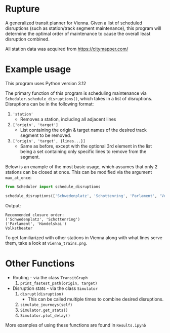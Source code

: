 # Rupture

A generalized transit planner for Vienna. Given a list of scheduled disruptions (such as station/track segment maintenance), this program will determine the optimal order of maintenance to cause the overall least disruption combined. 

All station data was acquired from https://citymapper.com/

# Example usage

This program uses Python version 3.12

The primary function of this program is scheduling maintenance via `Scheduler.schedule_disruptions()`, which takes in a list of disruptions. Disruptions can be in the following format:
1. `'station'`
	* Removes a station, including all adjacent lines
2. `['origin', 'target']`
	* List containing the origin & target names of the desired track segment to be removed.
3. `['origin', 'target', {lines...}]`
	* Same as before, except with the optional 3rd element in the list being a set containing only specific lines to
	  remove from the segment.

Below is an example of the most basic usage, which assumes that only 2 stations can be closed at once. This can be modified via the argument `max_at_once`:

```python
from Scheduler import schedule_disruptions

schedule_disruptions(['Schwedenplatz', 'Schottenring', 'Parlament', 'Volkstheater', 'Handelskai'])
```
Output: 
```
Recommended closure order:
('Schwedenplatz', 'Schottenring')
('Parlament', 'Handelskai')
Volkstheater
```

To get familiarized with other stations in Vienna along with what lines serve them, take a look at `Vienna_trains.png`.

# Other Functions

* Routing - via the class `TransitGraph`
	1. `print_fastest_path(origin, target)`
* Disruption stats - via the class `Simulator`
	1. `disrupt(disruption)`
		* This can be called multiple times to combine desired disruptions.
	2. `simulate_journeys(self)`
	3. `Simulator.get_stats()`
	4. `Simulator.plot_delay()`

More examples of using these functions are found in `Results.ipynb`
 

